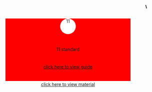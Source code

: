 <!DOCTYPE html>
<html>
 <marquee> <b> WELCOME TO THIS SITE <b> </marquee> 
<head>
<meta name="viewport" content="width=device-width, initial-scale=1">
<style>
.square {
  height: 200px;
  width: 400px;
  background-color:#ff0000;
  text-align: center;
  margin: 0 auto;
}
       
</style>
</head>
<body>

<h2> </h2>
<div class="square">

<head>
<meta name="viewport" content="width=device-width, initial-scale=1">
<style>
.circle{
  height: 50px;
  width: 50px;
  background-color: #ffffff;
  border-radius: 50%;
  margin: 0 auto;
}
</style>
</head>
<body>
<h2></h2>
<div class="circle">
 11
</div>
<h1 align = center> </h1>
 11 standard
<h1 align = center> </h1>
	   <A href="https://drive.google.com/drive/folders/1b3zuZ2sF9BCNjjaz-nHQFKJxB5uc6Fc0?usp=sharing"> click here to view guide </A>
<h1 align = center> </h1>
       <A href="https://drive.google.com/drive/folders/1rDfWgcfQTqEfEnVZsibJ0eahfoU2uCrV?usp=sharing"> click here to view material </A>
</div>

</body>
</html> 


